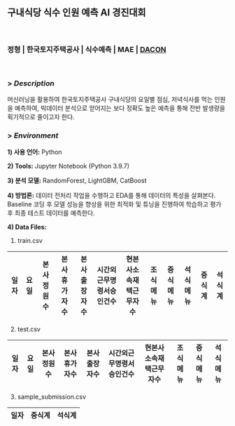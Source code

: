 ## 구내식당 식수 인원 예측 AI 경진대회 
<br>

### 정형 | 한국토지주택공사 | 식수예측 | MAE | [DACON](https://dacon.io/competitions/official/235743/overview/description)

<br>

### > *Description*
머신러닝을 활용하여 한국토지주택공사 구내식당의 요일별 점심, 저녁식사를 먹는 인원을 예측하여,
빅데이터 분석으로 얻어지는 보다 정확도 높은 예측을 통해 잔반 발생량을 획기적으로 줄이고자 한다.

### > *Environment*

**1) 사용 언어:** Python

**2) Tools:** Jupyter Notebook (Python 3.9.7)

**3) 분석 모델:** RandomForest, LightGBM, CatBoost

**4) 방법론:**
데이터 전처리 작업을 수행하고 EDA를 통해 데이터의 특성을 살펴본다. Baseline 코딩 후 모델 성능을 향상을 위한 최적화 및 튜닝을 진행하여 학습하고 평가 후 최종 테스트 데이터를 예측한다.

**4) Data Files:** 

1. train.csv

일자|요일|본사정원수|본사휴가자수|본사출장자수|시간외근무명령서승인건수|현본사소속재택근무자수|조식메뉴|중식메뉴|석식메뉴|중식계|석식계
---|---|---|---|---|---|---|---|---|---|---|---|


2. test.csv

일자|요일|본사정원수|본사휴가자수|본사출장자수|시간외근무명령서승인건수|현본사소속재택근무자수|조식메뉴|중식메뉴|석식메뉴
---|---|---|---|---|---|---|---|---|---|

3. sample_submission.csv

일자|중식계|석식계
---|---|---|
